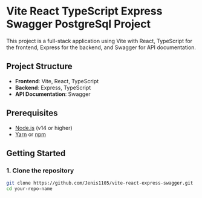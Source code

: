 # Vite React TypeScript Express Swagger PostgreSql Project

This project is a full-stack application using Vite with React, TypeScript for the frontend, Express for the backend, and Swagger for API documentation.

## Project Structure

- **Frontend**: Vite, React, TypeScript
- **Backend**: Express, TypeScript
- **API Documentation**: Swagger

## Prerequisites

- [Node.js](https://nodejs.org/) (v14 or higher)
- [Yarn](https://yarnpkg.com/) or [npm](https://www.npmjs.com/)

## Getting Started

### 1. Clone the repository

```bash
git clone https://github.com/Jenis1105/vite-react-express-swagger.git
cd your-repo-name
